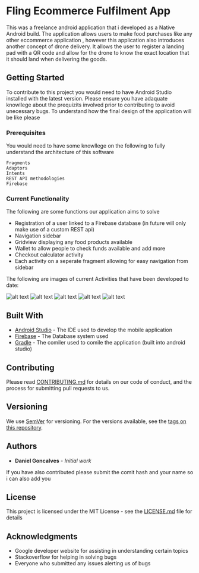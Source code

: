 # Fling Ecommerce Fulfilment App

This was a freelance android application that i developed as a Native Android build. The application allows users to make food purchases like any other eccommerce application 
, however this application also introduces another concept of drone delivery. It allows the user to register a landing pad with a QR code and allow for the drone to know the exact location that it should land when delivering the goods.

## Getting Started

To contribute to this project you would need to have Android Studio installed with the latest version. Please ensure you have adaquate knowllege about the prequizits involved prior to 
contributing to avoid unecessary bugs. To understand how the final design of the application will be like please 

### Prerequisites

You would need to have some knowllege on the following to fully understand the architecture of this software

```
Fragments
Adaptors
Intents
REST API methodologies
Firebase

```

### Current Functionality

The following are some functions our application aims to solve

* Registration of a user linked to a Firebase database (in future will only make use of a custom REST api)
* Navigation sidebar
* Gridview displaying any food products available
* Wallet to allow people to check funds available and add more
* Checkout calculator activity 
* Each activity on a seperate fragment allowing for easy navigation from sidebar 

The following are images of current Activities that have been developed to date:

![alt text](http://source2code.com/splash_screen.png)   ![alt text](http://source2code.com/login.png)  ![alt text]()
![alt text](http://source2code.com/shop.png)  ![alt text]()

## Built With

* [Android Studio](https://developer.android.com/studio/) - The IDE used to develop the mobile application
* [Firebase](https://firebase.google.com/?gclid=EAIaIQobChMI74fwmuTZ2wIVFiQrCh3JhgTUEAAYASAAEgJGJPD_BwE) - The Database system used 
* [Gradle](https://gradle.org/) - The comiler used to comile the application (built into android studio)

## Contributing

Please read [CONTRIBUTING.md](https://gist.github.com/PurpleBooth/b24679402957c63ec426) for details on our code of conduct, and the process for submitting pull requests to us.

## Versioning

We use [SemVer](http://semver.org/) for versioning. For the versions available, see the [tags on this repository](https://github.com/your/project/tags). 

## Authors

* **Daniel Goncalves** - *Initial work* 

If you have also contributed please submit the comit hash and your name so i can also add you

## License

This project is licensed under the MIT License - see the [LICENSE.md](LICENSE.md) file for details

## Acknowledgments

* Google developer website for assisting in understanding certain topics
* Stackoverflow for helping in solving bugs
* Everyone who submitted any issues alerting us of bugs

